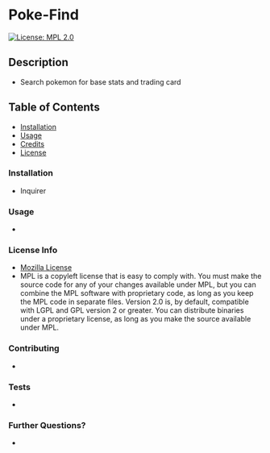 # Poke-Find
  [![License: MPL 2.0](https://img.shields.io/badge/License-MPL_2.0-brightgreen.svg)](https://opensource.org/licenses/MPL-2.0)

  ## Description
  
  * Search pokemon for base stats and trading card

  ## Table of Contents

  * [Installation](#installation)
  * [Usage](#usage)
  * [Credits](#credits)
  * [License](#license)

  ### Installation
  
  * Inquirer

  ### Usage

  *

  ### License Info
  * [Mozilla License](https://opensource.org/licenses/MPL-2.0)
  * MPL is a copyleft license that is easy to comply with. You must make the source code for any of your changes available under MPL, but you can combine the MPL software with proprietary code, as long as you keep the MPL code in separate files. Version 2.0 is, by default, compatible with LGPL and GPL version 2 or greater. You can distribute binaries under a proprietary license, as long as you make the source available under MPL.
  
  ### Contributing

  *

  ### Tests

  *

  ### Further Questions?

  *
